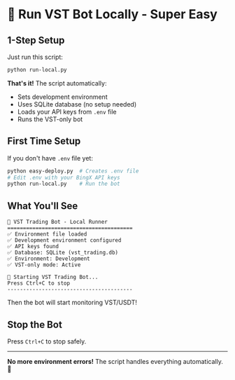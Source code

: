 # 🚀 Run VST Bot Locally - Super Easy

## 1-Step Setup

Just run this script:
```bash
python run-local.py
```

**That's it!** The script automatically:
- Sets development environment
- Uses SQLite database (no setup needed)
- Loads your API keys from `.env` file
- Runs the VST-only bot

## First Time Setup

If you don't have `.env` file yet:
```bash
python easy-deploy.py  # Creates .env file
# Edit .env with your BingX API keys
python run-local.py    # Run the bot
```

## What You'll See

```
🤖 VST Trading Bot - Local Runner
========================================
✅ Environment file loaded
✅ Development environment configured
✅ API keys found
✅ Database: SQLite (vst_trading.db)
✅ Environment: Development
✅ VST-only mode: Active

🚀 Starting VST Trading Bot...
Press Ctrl+C to stop
----------------------------------------
```

Then the bot will start monitoring VST/USDT!

## Stop the Bot

Press `Ctrl+C` to stop safely.

---

**No more environment errors!** The script handles everything automatically. 🎉